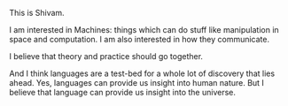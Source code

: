 This is Shivam.

I am interested in Machines: things which can do stuff like manipulation in space and computation. I am also interested in how they communicate.

I believe that theory and practice should go together.

And I think languages are a test-bed for a whole lot of discovery that lies ahead. Yes, languages can provide us insight into human nature. But I believe that language can provide us insight into the universe.


